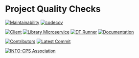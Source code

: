 # Project Quality Checks

[![Maintainability](https://api.codeclimate.com/v1/badges/b19dba8a600e5ab6b49f/maintainability)](https://codeclimate.com/github/INTO-CPS-Association/DTaaS/maintainability)
[![codecov](https://codecov.io/gh/INTO-CPS-Association/DTaaS/branch/feature/distributed-demo/graph/badge.svg?token=18F1J5IIO5)](https://codecov.io/gh/INTO-CPS-Association/DTaaS)

[![Client](https://github.com/into-cps-association/dtaas/actions/workflows/client.yml/badge.svg)](https://github.com/into-cps-association/dtaas/actions/workflows/client.yml/badge.svg)
[![Library Microservice](https://github.com/into-cps-association/dtaas/actions/workflows/lib-ms.yml/badge.svg)](https://github.com/into-cps-association/dtaas/actions/workflows/lib-ms.yml/badge.svg)
[![DT Runner](https://github.com/into-cps-association/dtaas/actions/workflows/runner.yml/badge.svg)](https://github.com/into-cps-association/dtaas/actions/workflows/runner.yml/badge.svg)
[![Documentation](https://github.com/into-cps-association/dtaas/actions/workflows/docs.yml/badge.svg)](https://github.com/into-cps-association/dtaas/actions/workflows/docs.yml/badge.svg)

[![Contributors](https://img.shields.io/github/contributors/INTO-CPS-Association/DTaaS)](https://github.com/INTO-CPS-Association/DTaaS/graphs/contributors)
[![Latest Commit](https://img.shields.io/github/last-commit/INTO-CPS-Association/DTaaS)](https://github.com/INTO-CPS-Association/DTaaS/commits/feature/distributed-demo)

[![INTO-CPS Association](https://img.shields.io/badge/INTO_CPS_Association-white)](https://into-cps.org/)
